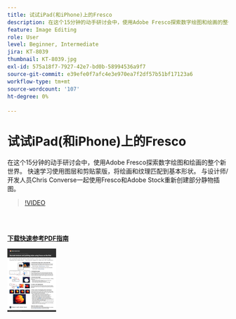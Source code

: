 ```yaml
---
title: 试试iPad(和iPhone)上的Fresco
description: 在这个15分钟的动手研讨会中，使用Adobe Fresco探索数字绘图和绘画的整个新世界
feature: Image Editing
role: User
level: Beginner, Intermediate
jira: KT-8039
thumbnail: KT-8039.jpg
exl-id: 575a18f7-7927-42e7-bd0b-58994536a9f7
source-git-commit: e39efe0f7afc4e3e970ea7f2df57b51bf17123a6
workflow-type: tm+mt
source-wordcount: '107'
ht-degree: 0%

---
```


# 试试iPad(和iPhone)上的Fresco

在这个15分钟的动手研讨会中，使用Adobe Fresco探索数字绘图和绘画的整个新世界。 快速学习使用图层和剪贴蒙版，将绘画和纹理匹配到基本形状。 与设计师/开发人员Chris Converse一起使用Fresco和Adobe Stock重新创建部分静物插图。

>[!VIDEO](https://video.tv.adobe.com/v/333804?hidetitle=true)

<br> 

[**下载快速参考PDF指南**](../quick-reference/Frescoworkshop.pdf)

[![快速参考指南第一页的图像](assets/FrescoworkshopPage1.png)](../quick-reference/Frescoworkshop.pdf)